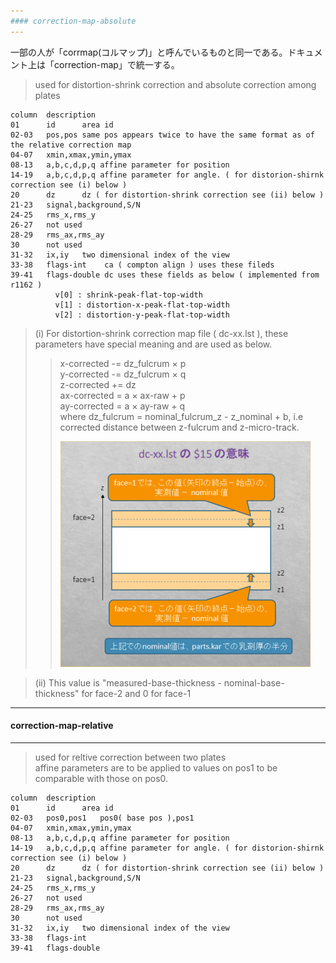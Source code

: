 ```yaml
---
#### correction-map-absolute
---
```


一部の人が「corrmap(コルマップ)」と呼んでいるものと同一である。ドキュメント上は「correction-map」で統一する。

  > used for distortion-shrink correction and absolute correction among plates  

  ```
  column  description
  01      id      area id
  02-03   pos,pos same pos appears twice to have the same format as of the relative correction map
  04-07   xmin,xmax,ymin,ymax
  08-13   a,b,c,d,p,q affine parameter for position
  14-19   a,b,c,d,p,q affine parameter for angle. ( for distorion-shirnk correction see (i) below )
  20      dz      dz ( for distortion-shrink correction see (ii) below )
  21-23   signal,background,S/N
  24-25   rms_x,rms_y
  26-27   not used
  28-29   rms_ax,rms_ay
  30      not used
  31-32   ix,iy   two dimensional index of the view
  33-38   flags-int    ca ( compton align ) uses these fileds  
  39-41   flags-double dc uses these fields as below ( implemented from r1162 ) 
            v[0] : shrink-peak-flat-top-width  
            v[1] : distortion-x-peak-flat-top-width  
            v[2] : distortion-y-peak-flat-top-width  
  ```

> (i) For distortion-shrink correction map file ( dc-xx.lst ), these parameters have special meaning and are used as below.  
>> x-corrected -= dz_fulcrum &times; p  
>> y-corrected -= dz_fulcrum &times; q  
>> z-corrected += dz  
>> ax-corrected = a &times; ax-raw + p  
>> ay-corrected = a &times; ay-raw + q  
>> where dz_fulcrum = nominal_fulcrum_z - z_nominal + b, 
>> i.e corrected distance between z-fulcrum and z-micro-track. 
>>  
>> ![dz_fulcrum](./dz_fulcrum.png)

> (ii) This value is "measured-base-thickness - nominal-base-thickness" for face-2 and 0 for face-1  

---
#### correction-map-relative
---  

  > used for reltive correction between two plates  
  > affine parameters are to be applied to values on pos1 to be comparable with those on pos0.  

  ```
  column  description
  01      id      area id
  02-03   pos0,pos1   pos0( base pos ),pos1   
  04-07   xmin,xmax,ymin,ymax
  08-13   a,b,c,d,p,q affine parameter for position
  14-19   a,b,c,d,p,q affine parameter for angle. ( for distorion-shirnk correction see (i) below )
  20      dz      dz ( for distortion-shrink correction see (ii) below )
  21-23   signal,background,S/N
  24-25   rms_x,rms_y
  26-27   not used
  28-29   rms_ax,rms_ay
  30      not used
  31-32   ix,iy   two dimensional index of the view
  33-38   flags-int
  39-41   flags-double
  ```
